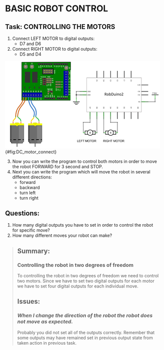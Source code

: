 # BASIC ROBOT CONTROL

## Task: CONTROLLING THE MOTORS

1. Connect LEFT MOTOR to digital outputs:
    -   D7 and D6
2. Connect RIGHT MOTOR to digital outputs:
    -   D5 and D4

![DC motors connection.](./slike/DC_motor_connect_2.png){#fig:DC_motor_connect}

3. Now you can write the program to control both motors in order to move the robot FORWARD for 3 second and STOP.
4. Next you can write the program which will move the robot in several different directions:
    - forward
    - backward
    - turn left
    - turn right

## Questions:

1.  How many digital outputs you have to set in order to control the
    robot for specific move?
2.  How many different moves your robot can make?

> ## Summary:
> 
> ### Controlling the robot in two degrees of freedom
> 
> To controlling the robot in two degrees of freedom we need to control
> two motors. Since we have to set two digital outputs for each motor we
> have to set four digital outputs for each individual move.
> 
> ## Issues:
> 
> ### *When I change the direction of the robot the robot does not move as expected.*
> 
> Probably you did not set all of the outputs correctly. Remember that
> some outputs may have remained set in previous output state from taken
> action in previous task.  

